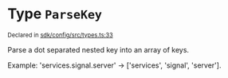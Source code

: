# Type `ParseKey`
<sub>Declared in [sdk/config/src/types.ts:33](https://github.com/dxos/dxos/blob/175437b91/packages/sdk/config/src/types.ts#L33)</sub>


Parse a dot separated nested key into an array of keys.

Example: 'services.signal.server' -> ['services', 'signal', 'server'].



